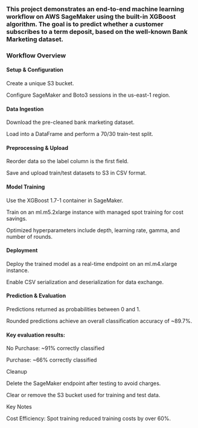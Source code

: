 ### This project demonstrates an end-to-end machine learning workflow on AWS SageMaker using the built-in XGBoost algorithm. The goal is to predict whether a customer subscribes to a term deposit, based on the well-known Bank Marketing dataset.

### Workflow Overview

#### Setup & Configuration

Create a unique S3 bucket.

Configure SageMaker and Boto3 sessions in the us-east-1 region.

#### Data Ingestion

Download the pre-cleaned bank marketing dataset.

Load into a DataFrame and perform a 70/30 train-test split.

#### Preprocessing & Upload

Reorder data so the label column is the first field.

Save and upload train/test datasets to S3 in CSV format.

#### Model Training

Use the XGBoost 1.7-1 container in SageMaker.

Train on an ml.m5.2xlarge instance with managed spot training for cost savings.

Optimized hyperparameters include depth, learning rate, gamma, and number of rounds.

#### Deployment

Deploy the trained model as a real-time endpoint on an ml.m4.xlarge instance.

Enable CSV serialization and deserialization for data exchange.

#### Prediction & Evaluation

Predictions returned as probabilities between 0 and 1.

Rounded predictions achieve an overall classification accuracy of ~89.7%.

#### Key evaluation results:

No Purchase: ~91% correctly classified

Purchase: ~66% correctly classified

Cleanup

Delete the SageMaker endpoint after testing to avoid charges.

Clear or remove the S3 bucket used for training and test data.

Key Notes

Cost Efficiency: Spot training reduced training costs by over 60%.
